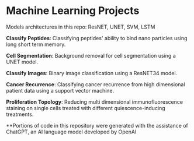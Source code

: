 # Machine Learning Projects
Models architectures in this repo: ResNET, UNET, SVM, LSTM

**Classify Peptides**:
  Classifying peptides' ability to bind nano particles using long short term memory.
  
**Cell Segmentation**:
  Background removal for cell segmentation using a UNET model.

**Classify Images**:
  Binary image classification using a ResNET34 model.

**Cancer Recurrence**:
  Classifying cancer recurrence from high dimensional patient data using a support vector machine.
  
**Proliferation Topology**:
  Reducing multi dimensional immunofluorescence staining on single cells treated with different quiescence-inducing treatments.
  
**Portions of code in this repository were generated with the assistance of ChatGPT, an AI language model developed by OpenAI
